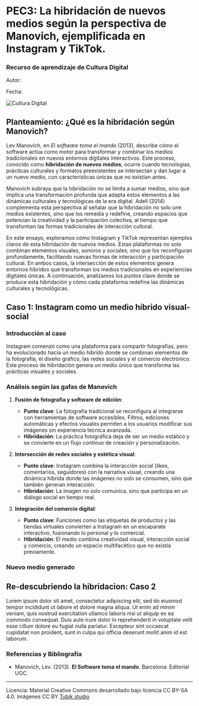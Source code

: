 # PEC3: La hibridación de nuevos medios según la perspectiva de Manovich, ejemplificada en Instagram y TikTok. 

### Recurso de aprendizaje de Cultura Digital 


Autor: 


Fecha: 

![Cultura Digital](https://miro.medium.com/max/1400/0*9PyyNvrO2PcD3KuU.png) 



## **Planteamiento: ¿Qué es la hibridación según Manovich?**

Lev Manovich, en *El software toma el mando* (2013), describe cómo el software actúa como motor para transformar y combinar los medios tradicionales en nuevos entornos digitales interactivos. Este proceso, conocido como **hibridación de nuevos medios**, ocurre cuando tecnologías, prácticas culturales y formatos preexistentes se intersectan y dan lugar a un nuevo medio, con características únicas que no existían antes.

Manovich subraya que la hibridación no se limita a sumar medios, sino que implica una transformación profunda que adapta estos elementos a las dinámicas culturales y tecnológicas de la era digital. Adell (2014) complementa esta perspectiva al señalar que la hibridación no solo une medios existentes, sino que los remedia y redefine, creando espacios que potencian la creatividad y la participación colectiva, al tiempo que transforman las formas tradicionales de interacción cultural.

En este ensayo, exploramos cómo Instagram y TikTok representan ejemplos claros de esta hibridación de nuevos medios. Estas plataformas no solo combinan elementos visuales, sonoros y sociales, sino que los reconfiguran profundamente, facilitando nuevas formas de interacción y participación cultural. En ambos casos, la intersección de estos elementos genera entornos híbridos que transforman los medios tradicionales en experiencias digitales únicas. A continuación, analizamos los puntos clave donde se produce esta hibridación y cómo cada plataforma redefine las dinámicas culturales y tecnológicas.

## **Caso 1: Instagram como un medio híbrido visual-social**

### Introducción al caso

Instagram comenzó como una plataforma para compartir fotografías, pero ha evolucionado hacia un medio híbrido donde se combinan elementos de la fotografía, el diseño gráfico, las redes sociales y el comercio electrónico. Este proceso de hibridación genera un medio único que transforma las prácticas visuales y sociales.

### Análisis según las gafas de Manovich

1. **Fusión de fotografía y software de edición**:
   
   - **Punto clave**: La fotografía tradicional se reconfigura al integrarse con herramientas de software accesibles. Filtros, ediciones automáticas y efectos visuales permiten a los usuarios modificar sus imágenes sin experiencia técnica avanzada.
   - **Hibridación**: La práctica fotográfica deja de ser un medio estático y se convierte en un flujo continuo de creación y personalización.
     
2. **Intersección de redes sociales y estética visual**:

   - **Punto clave**: Instagram combina la interacción social (likes, comentarios, seguidores) con la narrativa visual, creando una dinámica híbrida donde las imágenes no solo se consumen, sino que también generan interacción.
   - **Hibridación**: La imagen no solo comunica, sino que participa en un diálogo social en tiempo real.
     
3. **Integración del comercio digital**:

   - **Punto clave**: Funciones como las etiquetas de productos y las tiendas virtuales convierten a Instagram en un escaparate interactivo, fusionando lo personal y lo comercial.
   - **Hibridación**: El medio combina creatividad visual, interacción social y comercio, creando un espacio multifacético que no existía previamente.

### Nuevo medio generado

## Re-descubriendo la hibridacion: Caso 2

Lorem ipsum dolor sit amet, consectetur adipiscing elit, sed do eiusmod tempor incididunt ut labore et dolore magna aliqua. Ut enim ad minim veniam, quis nostrud exercitation ullamco laboris nisi ut aliquip ex ea commodo consequat. Duis aute irure dolor in reprehenderit in voluptate velit esse cillum dolore eu fugiat nulla pariatur. Excepteur sint occaecat cupidatat non proident, sunt in culpa qui officia deserunt mollit anim id est laborum.


### Referencias y Bibliografía

* Manovich, Lev. (2013). **El Software toma el mando**. Barcelona: Editorial UOC. 


----

Licencia: Material Creative Commons desarrollado bajo licencia CC BY-SA 4.0. Imágenes CC BY [Tubik studio](https://blog.tubikstudio.com/how-to-create-original-flat-illustrations-designers-tips/) 
